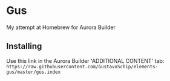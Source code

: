 # Gus
 My attempt at Homebrew for Aurora Builder

## Installing
 Use this link in the Aurora Builder 'ADDITIONAL CONTENT' tab: <br>
    ``` https://raw.githubusercontent.com/GustavoSchip/elements-gus/master/gus.index ```